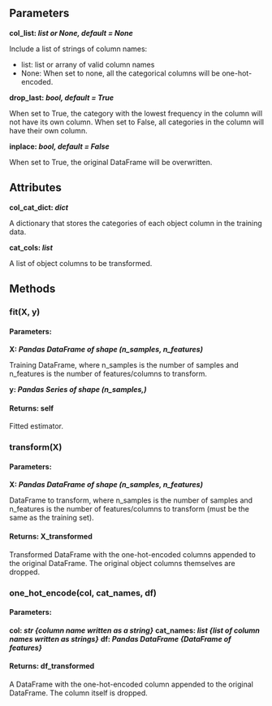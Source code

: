 ## Parameters

<b> col_list: </b> ***list or None, default = None***

Include a list of strings of column names:
- list: list or arrany of valid column names
- None: When set to none, all the categorical columns will be one-hot-encoded.

<b>drop_last: </b> ***bool, default = True***

When set to True, the category with the lowest frequency in the column will not have its own column. When set to False, all categories in the column will have their own column.

<b>inplace: </b> ***bool, default = False***

When set to True, the original DataFrame will be overwritten.

## Attributes
<b>col_cat_dict: </b> ***dict***

A dictionary that stores the categories of each object column in the training data.

<b>cat_cols: </b> ***list***

A list of object columns to be transformed.

## Methods

### fit(X, y)
#### Parameters: 
<b> X: </b> ***Pandas DataFrame of shape (n_samples, n_features)***

Training DataFrame, where n_samples is the number of samples and n_features is the number of features/columns to transform.

<b> y: </b> ***Pandas Series of shape (n_samples,)***

#### Returns: self

Fitted estimator.

### transform(X)
#### Parameters: 
<b> X: </b> ***Pandas DataFrame of shape (n_samples, n_features)***

DataFrame to transform, where n_samples is the number of samples and n_features is the number of features/columns to transform (must be the same as the training set).

#### Returns: X_transformed

Transformed DataFrame with the one-hot-encoded columns appended to the original DataFrame. The original object columns themselves are dropped.

### one_hot_encode(col, cat_names, df)
#### Parameters: 
<b> col: </b> ***str {column name written as a string}***
<b> cat_names: </b> ***list {list of column names written as strings}***
<b> df: </b> ***Pandas DataFrame {DataFrame of features}***

#### Returns: df_transformed

A DataFrame with the one-hot-encoded column appended to the original DataFrame. The column itself is dropped.

